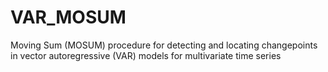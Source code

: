 # VAR_MOSUM

Moving Sum (MOSUM) procedure for detecting and locating changepoints in vector autoregressive (VAR) models 
for multivariate time series
